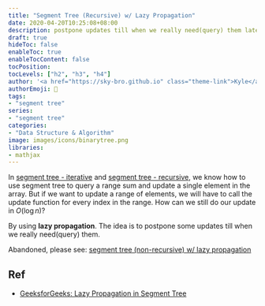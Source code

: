 ```yaml
---
title: "Segment Tree (Recursive) w/ Lazy Propagation"
date: 2020-04-20T10:25:08+08:00
description: postpone updates till when we really need(query) them later.
draft: true
hideToc: false
enableToc: true
enableTocContent: false
tocPosition:
tocLevels: ["h2", "h3", "h4"]
author: '<a href="https://sky-bro.github.io" class="theme-link">Kyle</a>'
authorEmoji: 🦂
tags:
- "segment tree"
series:
- "segment tree"
categories:
- "Data Structure & Algorithm"
image: images/icons/binarytree.png
libraries:
- mathjax
---
```

In [segment tree - iterative](../segment-tree-iterative/) and [segment tree - recursive](../segment-tree-recursive), we know how to use segment tree to query a range sum and update a single element in the array. But if we want to update a range of elements, we will have to call the update function for every index in the range. How can we still do our update in $O(\log{n})$?

By using **lazy propagation**. The idea is to postpone some updates till when we really need(query) them.

<!--more-->

Abandoned, please see: [segment tree (non-recursive) w/ lazy propagation](../segment-tree-non-recursive-with-lazy-propagation/)

## Ref

* [GeeksforGeeks: Lazy Propagation in Segment Tree](https://www.geeksforgeeks.org/lazy-propagation-in-segment-tree/)
